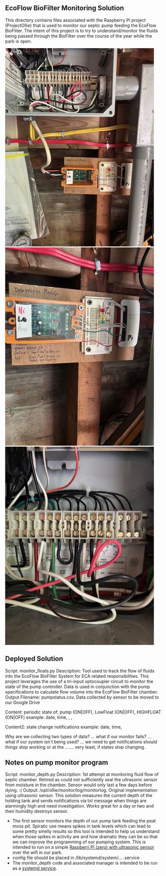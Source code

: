 
EcoFlow BioFilter Monitoring Solution
-------------------------------------
This directory contains files associated with the Raspberry Pi project (ProjectOllie) that is used to monitor our septic pump feeding the EcoFlow BioFilter. The intent of this project is to try to understand/monitor the fluids being passed through the BioFilter over the course of the year while the park is open.

![](https://github.com/edwardspbe/ProjectOllie/blob/master/sensors/DeploymentBigPicture.jpg)
![](https://github.com/edwardspbe/ProjectOllie/blob/master/sensors/PiZeroAndOptoCouplerBoard.jpg)
![](https://github.com/edwardspbe/ProjectOllie/blob/master/sensors/PumpCtrlWiring.jpg)

Deployed Solution
-----------------
Script: monitor_floats.py
Description: Tool used to track the flow of fluids into the EcoFlow BioFilter System for ECA related responsibilities.
             This project leverages the use of a tri-input optocoupler circuit to monitor the state of the pump 
             controller. Data is used in conjunction with the pump specifications to calculate flow volume into the 
             EcoFlow BioFilter chamber.
Output Filename: pumpstatus.csv.<date>
Data collected by sensor to be moved to our Google Drive

Content: periodic state of; pump (ON|OFF), LowFloat (ON|OFF), HIGHFLOAT (ON|OFF)
example:  date, time, <pstate>, <lfstate>, <hfstate>

Content2: state change notifications
example: date, time, <object> <oldstate> <newstate> 

Why are we collecting two types of data? 
... what if our monitor fails?
... what if our system isn't being used?
... we need to get notifications should things stop working or at the 
....... very least, if states stop changing.

Notes on pump monitor program
-----------------------------
Script: monitor_depth.py
Description: 1st attempt at monitoring fluid flow of septic chamber.  Retired as could not sufficiently seal 
            the ultrasonic sensor from moisture in the chamber.  Sensor would only last a few days before dying. :(
Output: /opt/ollie/monitor/log/monitorlog.<date>
Original implementation using ultrasonic sensor.  This solution measures the 
current depth of the holding tank and sends notifications via txt message
when things are alarmingly high and need investigation. Works great for a day
or two and then humidity destroys sensor.
-   The first sensor monitors the depth of our pump tank feeding the peat moss pit.  Spiratic use means spikes in tank levels which can lead to some pretty smelly results so this tool is intended to help us understand when those spikes in activity are and how dramatic they can be so that we can improve the programming of our pumping system.  This is intended to run on a simple [Raspberri PI (zero) with ultrasonic sensor](https://tutorials-raspberrypi.com/raspberry-pi-ultrasonic-sensor-hc-sr04/) over the wifi in our park.
- config file should be placed in /lib/systemd/system/... .service
-   The monitor_depth code and associated manager is intended to be run as a [systemd service](https://www.digitalocean.com/community/tutorials/how-to-use-systemctl-to-manage-systemd-services-and-units). 





